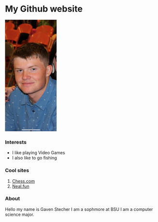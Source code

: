 <!DOCTYPE html>
<html lang="en">
<head>
  <meta charset="utf-8" />
</head>
<body>
  <h1>My Github website</h1>

  <img src="Me.JPEG"  width="170" />

  <h3>Interests</h3>
  <ul>
    <li>I like playing Video Games</li>
    <li>I also like to go fishing</li>
  </ul>

  <h3>Cool sites</h3>
  <ol>
    <li><a href="https://chess.com" target="_blank" rel="noopener">Chess.com</a></li>
    <li><a href="https://neal.fun" target="_blank" rel="noopener">Neal.fun</a></li>
  </ol>

  <h3>About</h3>
  <p>
    Hello my name is Gaven Stecher I am a sophmore at BSU I am a computer science major.
  </p>
</body>
</html>
